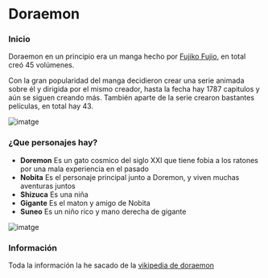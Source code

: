 <h1>Doraemon</h1>

<h3>Inicio</h3>

Doraemon en un principio era un manga hecho por [Fujiko Fujio](https://github.com/josepb80/GNU.git), en total creó 45 volúmenes.

<p>Con la gran popularidad del manga decidieron crear una serie animada sobre él y dirigida por el mismo creador, hasta la fecha hay 1787 capitulos y aún se siguen creando más. También aparte de la serie crearon bastantes películas, en total hay 43.</p>

![imatge](https://github.com/user-attachments/assets/24b1f0c8-1bfc-496e-a637-455739ef7b54)

<h3>¿Que personajes hay?</h3>

- <strong>Doremon</strong>
Es un gato cosmico del siglo XXI que tiene fobia a los ratones por una mala experiencia en el pasado
- <strong>Nobita</strong>
Es el personaje principal junto a Doremon, y viven muchas aventuras juntos
- <strong>Shizuca</strong>
Es una niña
- <strong>Gigante</strong>
Es el maton y amigo de Nobita
- <strong>Suneo</strong>
Es un niño rico y mano derecha de gigante

![imatge](https://github.com/user-attachments/assets/348d2af3-baed-4a9c-9adc-dc11848a39c0)

<h3>Información</h3>

Toda la información la he sacado de la [vikipedia de doraemon](https://ca.wikipedia.org/wiki/Doraemon)
